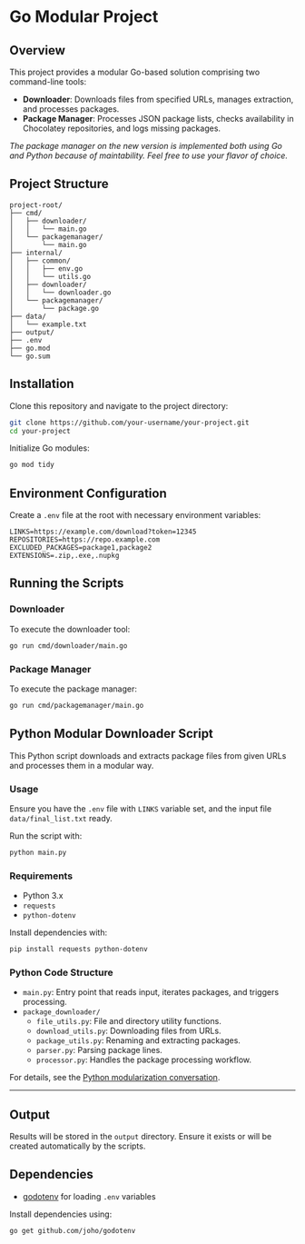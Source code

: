 
# Go Modular Project

## Overview

This project provides a modular Go-based solution comprising two command-line tools:

- **Downloader**: Downloads files from specified URLs, manages extraction, and processes packages.
- **Package Manager**: Processes JSON package lists, checks availability in Chocolatey repositories, and logs missing packages.

*The package manager on the new version is implemented both using Go and Python because of maintability. Feel free to use your flavor of choice.*


## Project Structure

```
project-root/
├── cmd/
│   ├── downloader/
│   │   └── main.go
│   └── packagemanager/
│       └── main.go
├── internal/
│   ├── common/
│   │   ├── env.go
│   │   └── utils.go
│   ├── downloader/
│   │   └── downloader.go
│   └── packagemanager/
│       └── package.go
├── data/
│   └── example.txt
├── output/
├── .env
├── go.mod
└── go.sum
```

## Installation

Clone this repository and navigate to the project directory:

```bash
git clone https://github.com/your-username/your-project.git
cd your-project
```

Initialize Go modules:

```bash
go mod tidy
```

## Environment Configuration

Create a `.env` file at the root with necessary environment variables:

```env
LINKS=https://example.com/download?token=12345
REPOSITORIES=https://repo.example.com
EXCLUDED_PACKAGES=package1,package2
EXTENSIONS=.zip,.exe,.nupkg
```

## Running the Scripts

### Downloader

To execute the downloader tool:

```bash
go run cmd/downloader/main.go
```

### Package Manager

To execute the package manager:

```bash
go run cmd/packagemanager/main.go
```

## Python Modular Downloader Script

This Python script downloads and extracts package files from given URLs and processes them in a modular way.

### Usage

Ensure you have the `.env` file with `LINKS` variable set, and the input file `data/final_list.txt` ready.

Run the script with:

```bash
python main.py
```

### Requirements

- Python 3.x
- `requests`
- `python-dotenv`

Install dependencies with:

```bash
pip install requests python-dotenv
```

### Python Code Structure

- `main.py`: Entry point that reads input, iterates packages, and triggers processing.
- `package_downloader/`
  - `file_utils.py`: File and directory utility functions.
  - `download_utils.py`: Downloading files from URLs.
  - `package_utils.py`: Renaming and extracting packages.
  - `parser.py`: Parsing package lines.
  - `processor.py`: Handles the package processing workflow.

For details, see the [Python modularization conversation](#).

---

## Output

Results will be stored in the `output` directory. Ensure it exists or will be created automatically by the scripts.

## Dependencies

- [godotenv](https://github.com/joho/godotenv) for loading `.env` variables

Install dependencies using:

```bash
go get github.com/joho/godotenv
```
